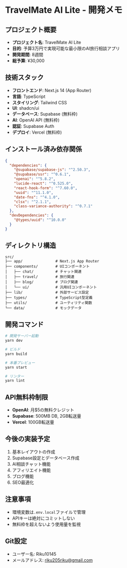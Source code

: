 # TravelMate AI Lite - 開発メモ

## プロジェクト概要
- **プロジェクト名**: TravelMate AI Lite
- **目的**: 予算3万円で実現可能な最小限のAI旅行相談アプリ
- **開発期間**: 8週間
- **総予算**: ¥30,000

## 技術スタック
- **フロントエンド**: Next.js 14 (App Router)
- **言語**: TypeScript
- **スタイリング**: Tailwind CSS
- **UI**: shadcn/ui
- **データベース**: Supabase (無料枠)
- **AI**: OpenAI API (無料枠)
- **認証**: Supabase Auth
- **デプロイ**: Vercel (無料枠)

## インストール済み依存関係
```json
{
  "dependencies": {
    "@supabase/supabase-js": "^2.50.3",
    "@supabase/ssr": "^0.6.1",
    "openai": "^5.8.2",
    "lucide-react": "^0.525.0",
    "react-hook-form": "^7.60.0",
    "uuid": "^11.1.0",
    "date-fns": "^4.1.0",
    "clsx": "^2.1.1",
    "class-variance-authority": "^0.7.1"
  },
  "devDependencies": {
    "@types/uuid": "^10.0.0"
  }
}
```

## ディレクトリ構造
```
src/
├── app/               # Next.js App Router
├── components/        # UIコンポーネント
│   ├── chat/          # チャット関連
│   ├── travel/        # 旅行関連
│   ├── blog/          # ブログ関連
│   └── ui/            # 汎用UIコンポーネント
├── lib/               # 外部サービス設定
├── types/             # TypeScript型定義
├── utils/             # ユーティリティ関数
└── data/              # モックデータ
```

## 開発コマンド
```bash
# 開発サーバー起動
yarn dev

# ビルド
yarn build

# 本番プレビュー
yarn start

# リンター
yarn lint
```

## API無料枠制限
- **OpenAI**: 月$5の無料クレジット
- **Supabase**: 500MB DB, 2GB転送量
- **Vercel**: 100GB転送量

## 今後の実装予定
1. 基本レイアウトの作成
2. Supabase設定とデータベース作成
3. AI相談チャット機能
4. アフィリエイト機能
5. ブログ機能
6. SEO最適化

## 注意事項
- 環境変数は`.env.local`ファイルで管理
- APIキーは絶対にコミットしない
- 無料枠を超えないよう使用量を監視

## Git設定
- ユーザー名: Riku10145
- メールアドレス: riku205riku@gmail.com